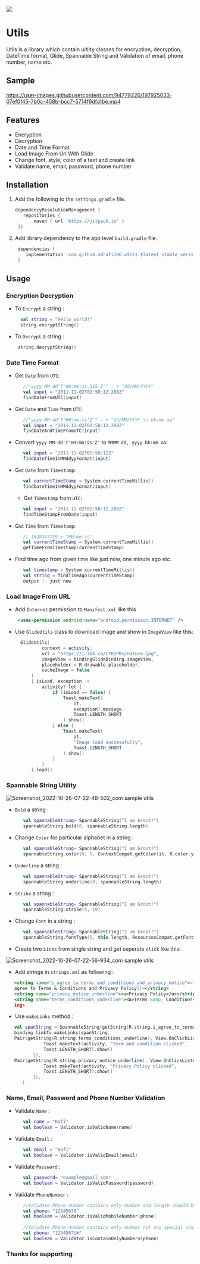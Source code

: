 [![](https://jitpack.io/v/mdrafi786/utils.svg)](https://jitpack.io/#mdrafi786/utils)

# **Utils**

Utils is a library which contain uitlity classes for encryption, decryption, DateTime format, Glide, Spannable String and Validation of email, phone number, name etc.

## Sample

https://user-images.githubusercontent.com/94779226/197925033-07ef0f45-7b0c-458b-bcc7-5714f6dfa1be.mp4



## Features

* Encryption
* Decryption
* Date and Time Format
* Load Image From Url With Glide
* Change font, style, color of a text and create link
* Validate name, email, password, phone number

## Installation
1. Add the following to the `settings.gradle` file.
   ```gradle
   dependencyResolutionManagement {
      repositories {
          maven { url 'https://jitpack.io' }
    }}
   ```
2. Add library dependency to the app level `build.gradle` file.
   ```gradle
    dependencies {
	   implementation 'com.github.mdrafi786:utils:$latest_stable_version'
	}
   ```

## Usage

### Encryption Decryption
* To `Encrypt` a string :

  ```kotlin
    val string = "Hello world!"
    string.encryptString()
  ```
* To `Decrypt` a string :

  ```kotlin
   string.decryptString()
  ```
  
### Date Time Format
* Get `Date` from `UTC`:

  ```kotlin
     //"yyyy-MM-dd'T'HH:mm:ss.SSS'Z'" - > "dd/MM/YYYY"
     val input = "2011-11-02T02:50:12.208Z"
     findDateFromUTC(input)
  ```
  
* Get `Date` and `Time` from `UTC`:

  ```kotlin
     //"yyyy-MM-dd'T'HH:mm:ss'Z'" - > "dd/MM/YYYY \n hh:mm aa"
     val input = "2011-11-02T02:50:12.208Z"
     findDateAndTimeFromUTC(input)
  ```
* Convert `yyyy-MM-dd'T'HH:mm:ss'Z'` to `MMMM dd, yyyy hh:mm aa`:

  ```kotlin
     val input = "2011-11-02T02:50:12Z"
     findDateTimeInMMddyyFormat(input)
  ```
* Get `Date` from `Timestamp`:

  ```kotlin
     val currentTimeStamp = System.currentTimeMillis()
     findDateTimeInMMddyyFormat(input)
  ```
  
  * Get `Timestamp` from `UTC`:

  ```kotlin
     val input = "2011-11-02T02:50:12.208Z"
     findTimeStampFromDate(input)
  ```
* Get `Time` from `Timestamp`:

  ```kotlin
     // 1628347729-> "HH:mm:ss"
     val currentTimeStamp = System.currentTimeMillis()
     getTimeFromTimestamp(currentTimeStamp)
  ```
* Find time ago from given time like just now, one minute ago etc.

  ```kotlin
     val timestamp = System.currentTimeMillis()
     val string = findTimeAgo(currentTimeStamp)
     output :- just now
  ```
  
### Load Image From URL
* Add `Internet` permission to `Manifest.xml` like this 
   ```xml
    <uses-permission android:name="android.permission.INTERNET" />
   ```
  
* Use `GlideUtils` class to download image and show in `ImageView` like this:
  ```kotlin
    GlideUtils(
            context = activity,
            url = "https://i.ibb.co/LtK2PKv/nature.jpg",
            imageView = bindingGlideBinding.imageView,
            placeholder = R.drawable.placeholder,
            cacheImage = false
        )
        { isLoad, exception ->
            activity?.let {
                if (isLoad == false) {
                    Toast.makeText(
                        it,
                        exception?.message,
                        Toast.LENGTH_SHORT
                    ).show()
                } else {
                    Toast.makeText(
                        it,
                        "Image load successfully",
                        Toast.LENGTH_SHORT
                    ).show()
                }
            }
        }.load()
  ```
  
### Spannable String Utility

![Screenshot_2022-10-26-07-22-48-502_com sample utils](https://user-images.githubusercontent.com/94779226/197917511-9bb19c17-8d8a-41c9-9578-62bba5d20031.jpg)

* `Bold` a string :
  ```kotlin
     val spannableString= SpannableString("I am Groot!")
     spannableString.bold(0, spannableString.length)
  ```
* Change `Color` for particular alphabet in a string :
  ```kotlin
     val spannableString= SpannableString("I am Groot!")
     spannableString.color(0, 5, ContextCompat.getColor(it, R.color.yellow))
  ```
* `Underline` a string :
  ```kotlin
     val spannableString= SpannableString("I am Groot!")
     spannableString.underline(0, spannableString.length)
  ```
* `Strike` a string :
  ```kotlin
     val spannableString= SpannableString("I am Groot!")
     spannableString.strike(5, 10)
  ```
* Change `Font` in a string :
  ```kotlin
     val spannableString= SpannableString("I am Groot!")
     spannableString.fontType(5, this.length, ResourcesCompat.getFont((it), R.font.new_york_regular))
  ```

* Create two `Links` from single string and get seperate `click` like this:

![Screenshot_2022-10-26-07-22-56-934_com sample utils](https://user-images.githubusercontent.com/94779226/197917534-b0659b4c-55d6-4c0d-8928-bd7961a06a77.jpg)
 - Add strings in `strings.xml` as following :
  ```xml
     <string name="i_agree_to_terms_and_conditions_and_privacy_notice"><![CDATA[I 
     agree to Terms & Conditions and Privacy Policy]]></string>
     <string name="privacy_notice_underline"><u>Privacy Policy</u></string>
     <string name="terms_conditions_underline"><u>Terms &amp; Conditions</u></str
     ing>
  ```
  - Use `makeLinks` method :
  ```kotlin
     val spanString = SpannableString(getString(R.string.i_agree_to_terms_and_conditions_and_privacy_notice))
     binding.linkTv.makeLinks(spanString,
     Pair(getString(R.string.terms_conditions_underline), View.OnClickListener {
                Toast.makeText(activity, "Term and condition clicked",
                Toast.LENGTH_SHORT).show()
            }),
     Pair(getString(R.string.privacy_notice_underline), View.OnClickListener {
                Toast.makeText(activity, "Privacy Policy clicked",
                Toast.LENGTH_SHORT).show()
            }),
        )
  ```
  
### Name, Email, Password and Phone Number Validation

* Validate `Name` :
  ```kotlin
     val name = "Rafi"
     val boolean = Validator.isValidName(name)
  ```
* Validate `Email` :
  ```kotlin
     val email = "Rafi"
     val boolean = Validator.isValidEmail(email)
  ```
* Validate `Password` :
  ```kotlin
     val password= "example@gmail.com"
     val boolean = Validator.isValidPassword(password)
  ```
* Validate `PhoneNumber` :
  ```kotlin
     //Validate Phone number contains only number and length should be 10
     val phone= "12345678"
     val boolean = Validator.isValidMobileNumber(phone)
     
     //Validate Phone number contains only number not any special character
     val phone= "1234567$#"
     val boolean = Validator.isContainOnlyNumbers(phone)
  ```
### Thanks for supporting
